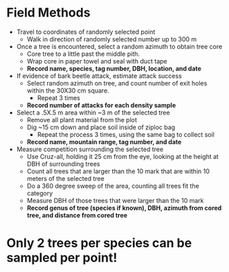 # **Field Methods** #

- Travel to coordinates of randomly selected point
	- Walk in direction of randomly selected number up to 300 m
- Once a tree is encountered, select a random azimuth to obtain tree core
	- Core tree to a little past the middle pith.
	- Wrap core in paper towel and seal with duct tape
	- **Record name, species, tag number, DBH, location, and date**
- If evidence of bark beetle attack, estimate attack success
	- Select random azimuth on tree, and count number of exit holes within the 30X30 cm square.
		- Repeat 3 times
	- **Record number of attacks for each density sample**
- Select a .5X.5 m area within ~3 m of the selected tree
	- Remove all plant material from the plot
	- Dig ~15 cm down and place soil inside of ziploc bag
		- Repeat the process 3 times, using the same bag to collect soil
	- **Record name, mountain range, tag number, and date**
- Measure competition surrounding the selected tree
	- Use Cruz-all, holding it 25 cm from the eye, looking at the height at DBH of surrounding trees
	- Count all trees that are larger than the 10 mark that are within 10 meters of the selected tree
	- Do a 360 degree sweep of the area, counting all trees fit the category
	- Measure DBH of those trees that were larger than the 10 mark
	- **Record genus of tree (species if known), DBH, azimuth from cored tree, and distance from cored tree**

# ******Only 2 trees per species can be sampled per point!****** #

